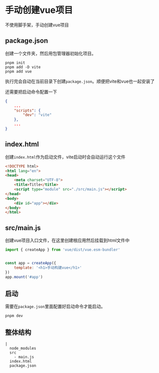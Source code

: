 # 手动创建vue项目

不使用脚手架，手动创建vue项目


## package.json

创建一个文件夹，然后用包管理器初始化项目。

```shell
pnpm init
pnpm add -D vite
pnpm add vue
```

执行完会自动在当前目录下创建`package.json`。顺便把vite和vue也一起安装了

还需要把启动命令配置一下

```json
{
    ...
    "scripts": {
        "dev": "vite"        
    },
    ...
}
```

## index.html

创建`index.html`作为启动文件，vite启动时会自动运行这个文件

```html
<!DOCTYPE html>
<html lang="en">
<head>
    <meta charset="UTF-8">
    <title>Title</title>
    <script type="module" src="./src/main.js"></script>
</head>
<body>
    <div id="app"></div>
</body>
</html>
```

## src/main.js

创建vue项目入口文件，在这里创建根应用然后挂载到html文件中

```js
import { createApp } from 'vue/dist/vue.esm-bundler'


const app = createApp({
    template: '<h1>手动构建vue</h1>'
})
app.mount('#app')
```

## 启动

需要在`package.json`里面配置好启动命令才能启动。

```shell
pnpm dev
```

## 整体结构

```text
|
  node_modules
  src
    - main.js
  index.html
  package.json
```